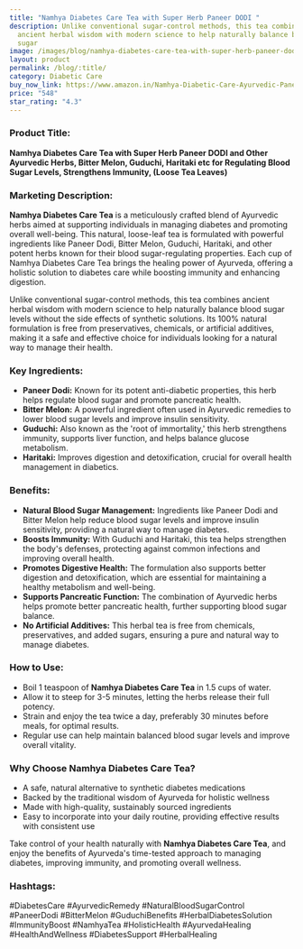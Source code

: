 ```yaml
---
title: "Namhya Diabetes Care Tea with Super Herb Paneer DODI "
description: Unlike conventional sugar-control methods, this tea combines
  ancient herbal wisdom with modern science to help naturally balance blood
  sugar
image: /images/blog/namhya-diabetes-care-tea-with-super-herb-paneer-dodi-and-other-ayurvedic-herbs-bitter-melon-guduchi-haritaki-etc-for-regulating-blood-sugar-levels-strengthens-immunity-loose-tea-leaves.webp
layout: product
permalink: /blog/:title/
category: Diabetic Care
buy_now_link: https://www.amazon.in/Namhya-Diabetic-Care-Ayurvedic-Paneer/dp/B08HQM2KCN/ref=tag=ayushmonk-21
price: "548"
star_rating: "4.3"
---
```

###  Product Title:


**Namhya Diabetes Care Tea with Super Herb Paneer DODI and Other Ayurvedic Herbs, Bitter Melon, Guduchi, Haritaki etc for Regulating Blood Sugar Levels, Strengthens Immunity, (Loose Tea Leaves)**

###  Marketing Description:

**Namhya Diabetes Care Tea** is a meticulously crafted blend of Ayurvedic herbs aimed at supporting individuals in managing diabetes and promoting overall well-being. This natural, loose-leaf tea is formulated with powerful ingredients like Paneer Dodi, Bitter Melon, Guduchi, Haritaki, and other potent herbs known for their blood sugar-regulating properties. Each cup of Namhya Diabetes Care Tea brings the healing power of Ayurveda, offering a holistic solution to diabetes care while boosting immunity and enhancing digestion.

Unlike conventional sugar-control methods, this tea combines ancient herbal wisdom with modern science to help naturally balance blood sugar levels without the side effects of synthetic solutions. Its 100% natural formulation is free from preservatives, chemicals, or artificial additives, making it a safe and effective choice for individuals looking for a natural way to manage their health.

###  Key Ingredients:
- **Paneer Dodi:** Known for its potent anti-diabetic properties, this herb helps regulate blood sugar and promote pancreatic health.
- **Bitter Melon:** A powerful ingredient often used in Ayurvedic remedies to lower blood sugar levels and improve insulin sensitivity.
- **Guduchi:** Also known as the 'root of immortality,' this herb strengthens immunity, supports liver function, and helps balance glucose metabolism.
- **Haritaki:** Improves digestion and detoxification, crucial for overall health management in diabetics.

###  Benefits:
- **Natural Blood Sugar Management:** Ingredients like Paneer Dodi and Bitter Melon help reduce blood sugar levels and improve insulin sensitivity, providing a natural way to manage diabetes.
- **Boosts Immunity:** With Guduchi and Haritaki, this tea helps strengthen the body's defenses, protecting against common infections and improving overall health.
- **Promotes Digestive Health:** The formulation also supports better digestion and detoxification, which are essential for maintaining a healthy metabolism and well-being.
- **Supports Pancreatic Function:** The combination of Ayurvedic herbs helps promote better pancreatic health, further supporting blood sugar balance.
- **No Artificial Additives:** This herbal tea is free from chemicals, preservatives, and added sugars, ensuring a pure and natural way to manage diabetes.

###  How to Use:
- Boil 1 teaspoon of **Namhya Diabetes Care Tea** in 1.5 cups of water.
- Allow it to steep for 3-5 minutes, letting the herbs release their full potency.
- Strain and enjoy the tea twice a day, preferably 30 minutes before meals, for optimal results.
- Regular use can help maintain balanced blood sugar levels and improve overall vitality.

### Why Choose Namhya Diabetes Care Tea?
- A safe, natural alternative to synthetic diabetes medications
- Backed by the traditional wisdom of Ayurveda for holistic wellness
- Made with high-quality, sustainably sourced ingredients
- Easy to incorporate into your daily routine, providing effective results with consistent use

Take control of your health naturally with **Namhya Diabetes Care Tea**, and enjoy the benefits of Ayurveda's time-tested approach to managing diabetes, improving immunity, and promoting overall wellness.

### Hashtags:
#DiabetesCare #AyurvedicRemedy #NaturalBloodSugarControl #PaneerDodi #BitterMelon #GuduchiBenefits #HerbalDiabetesSolution #ImmunityBoost #NamhyaTea #HolisticHealth #AyurvedaHealing #HealthAndWellness #DiabetesSupport #HerbalHealing
